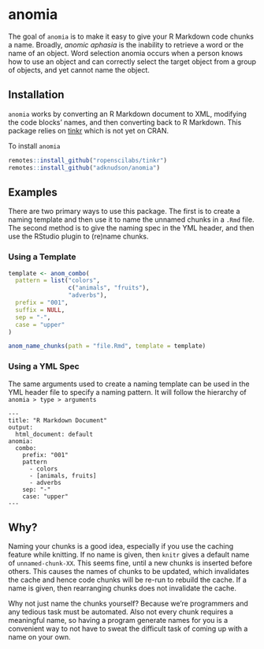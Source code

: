 
<!-- README.md is generated from README.Rmd. Please edit that file -->

# anomia

<!-- badges: start -->
<!-- badges: end -->

The goal of `anomia` is to make it easy to give your R Markdown code
chunks a name. Broadly, *anomic aphasia* is the inability to retrieve a
word or the name of an object. Word selection anomia occurs when a
person knows how to use an object and can correctly select the target
object from a group of objects, and yet cannot name the object.

## Installation

`anomia` works by converting an R Markdown document to XML, modifying
the code blocks’ names, and then converting back to R Markdown. This
package relies on [tinkr](https://github.com/ropensci/tinkr) which is
not yet on CRAN.

To install `anomia`

``` r
remotes::install_github("ropenscilabs/tinkr")
remotes::install_github("adknudson/anomia")
```

## Examples

There are two primary ways to use this package. The first is to create a
naming template and then use it to name the unnamed chunks in a `.Rmd`
file. The second method is to give the naming spec in the YML header,
and then use the RStudio plugin to (re)name chunks.

### Using a Template

``` r
template <- anom_combo(
  pattern = list("colors",
                 c("animals", "fruits"),
                 "adverbs"),
  prefix = "001",
  suffix = NULL,
  sep = "-",
  case = "upper"
)

anom_name_chunks(path = "file.Rmd", template = template)
```

### Using a YML Spec

The same arguments used to create a naming template can be used in the
YML header file to specify a naming pattern. It will follow the
hierarchy of `anomia > type > arguments`

    ---
    title: "R Markdown Document"
    output:
      html_document: default
    anomia:
      combo:
        prefix: "001"
        pattern
          - colors
          - [animals, fruits]
          - adverbs
        sep: "-"
        case: "upper"
    ---

## Why?

Naming your chunks is a good idea, especially if you use the caching
feature while knitting. If no name is given, then `knitr` gives a
default name of `unnamed-chunk-XX`. This seems fine, until a new chunks
is inserted before others. This causes the names of chunks to be
updated, which invalidates the cache and hence code chunks will be
re-run to rebuild the cache. If a name is given, then rearranging chunks
does not invalidate the cache.

Why not just name the chunks yourself? Because we’re programmers and any
tedious task must be automated. Also not every chunk requires a
meaningful name, so having a program generate names for you is a
convenient way to not have to sweat the difficult task of coming up with
a name on your own.
